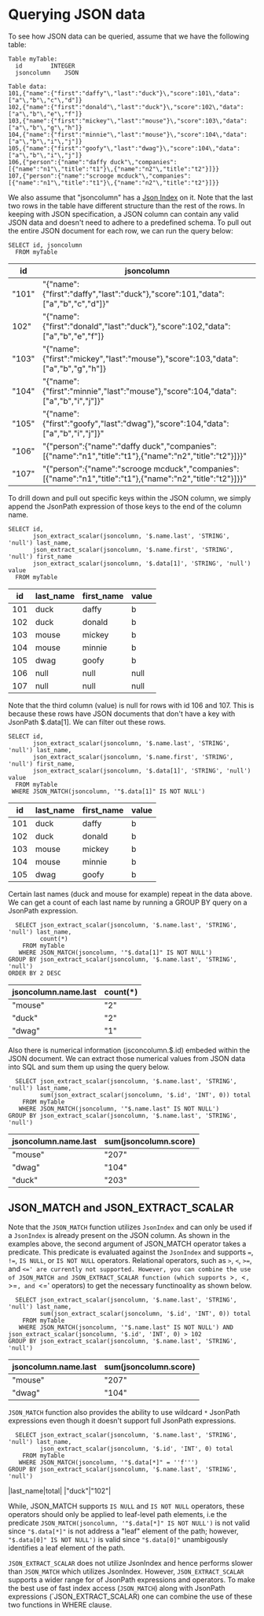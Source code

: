 # Querying JSON data

To see how JSON data can be queried, assume that we have the following table:

```text
Table myTable:
  id        INTEGER
  jsoncolumn    JSON 

Table data:
101,{"name":{"first":"daffy"\,"last":"duck"}\,"score":101\,"data":["a"\,"b"\,"c"\,"d"]}
102,{"name":{"first":"donald"\,"last":"duck"}\,"score":102\,"data":["a"\,"b"\,"e"\,"f"]}
103,{"name":{"first":"mickey"\,"last":"mouse"}\,"score":103\,"data":["a"\,"b"\,"g"\,"h"]}
104,{"name":{"first":"minnie"\,"last":"mouse"}\,"score":104\,"data":["a"\,"b"\,"i"\,"j"]}
105,{"name":{"first":"goofy"\,"last":"dwag"}\,"score":104\,"data":["a"\,"b"\,"i"\,"j"]}
106,{"person":{"name":"daffy duck"\,"companies":[{"name":"n1"\,"title":"t1"}\,{"name":"n2"\,"title":"t2"}]}}
107,{"person":{"name":"scrooge mcduck"\,"companies":[{"name":"n1"\,"title":"t1"}\,{"name":"n2"\,"title":"t2"}]}}
```

We also assume that "jsoncolumn" has a [Json Index](https://docs.pinot.apache.org/basics/indexing/json-index) on it. Note that the last two rows in the table have different structure than the rest of the rows. In keeping with JSON specification, a JSON column can contain any valid JSON data and doesn't need to adhere to a predefined schema. To pull out the entire JSON document for each row, we can run the query below:

```text
SELECT id, jsoncolumn 
  FROM myTable
```

| id | jsoncolumn |
| ----------- | ----------- |
|"101" |"{"name":{"first":"daffy","last":"duck"},"score":101,"data":["a","b","c","d"]}"|
|102"| "{"name":{"first":"donald","last":"duck"},"score":102,"data":["a","b","e","f"]}|
|"103"|"{"name":{"first":"mickey","last":"mouse"},"score":103,"data":["a","b","g","h"]}|
|"104"|"{"name":{"first":"minnie","last":"mouse"},"score":104,"data":["a","b","i","j"]}"|
|"105"|"{"name":{"first":"goofy","last":"dwag"},"score":104,"data":["a","b","i","j"]}"|
|"106"|"{"person":{"name":"daffy duck","companies":[{"name":"n1","title":"t1"},{"name":"n2","title":"t2"}]}}"|
|"107"|"{"person":{"name":"scrooge mcduck","companies":[{"name":"n1","title":"t1"},{"name":"n2","title":"t2"}]}}"|

To drill down and pull out specific keys within the JSON column, we simply append the JsonPath expression of those keys to the end of the column name.


```text
SELECT id,
       json_extract_scalar(jsoncolumn, '$.name.last', 'STRING', 'null') last_name,
       json_extract_scalar(jsoncolumn, '$.name.first', 'STRING', 'null') first_name
       json_extract_scalar(jsoncolumn, '$.data[1]', 'STRING', 'null') value
  FROM myTable
```

|id|last_name|first_name|value|
| ----------- | ----------- | ----------- | ----------- |
|101|duck|daffy|b|
|102|duck|donald|b|
|103|mouse|mickey|b|
|104|mouse|minnie|b|
|105|dwag|goofy|b|
|106|null|null|null|
|107|null|null|null|

Note that the third column \(value\) is null for rows with id 106 and 107. This is because these rows have JSON 
documents that don't have a key with JsonPath $.data\[1\]. We can filter out these rows.

```text
SELECT id,
       json_extract_scalar(jsoncolumn, '$.name.last', 'STRING', 'null') last_name,
       json_extract_scalar(jsoncolumn, '$.name.first', 'STRING', 'null') first_name,
       json_extract_scalar(jsoncolumn, '$.data[1]', 'STRING', 'null') value
  FROM myTable
 WHERE JSON_MATCH(jsoncolumn, '"$.data[1]" IS NOT NULL')
```

|id|last_name|first_name|value|
| ----------- | ----------- | ----------- | ----------- |
|101|duck|daffy|b|
|102|duck|donald|b|
|103|mouse|mickey|b|
|104|mouse|minnie|b|
|105|dwag|goofy|b|

Certain last names \(duck and mouse for example\) repeat in the data above. We can get a count of each last name by 
running a GROUP BY query on a JsonPath expression.

```text
  SELECT json_extract_scalar(jsoncolumn, '$.name.last', 'STRING', 'null') last_name,
         count(*)
    FROM myTable
   WHERE JSON_MATCH(jsoncolumn, '"$.data[1]" IS NOT NULL')
GROUP BY json_extract_scalar(jsoncolumn, '$.name.last', 'STRING', 'null')
ORDER BY 2 DESC
```
|jsoncolumn.name.last|count(*)|
| ----------- | ----------- |
|"mouse"|"2"|
|"duck"|"2"|
|"dwag"|"1"|


Also there is numerical information \(jsconcolumn.$.id\) embeded within the JSON document. We can extract those 
numerical values from JSON data into SQL and sum them up using the query below.

```text
  SELECT json_extract_scalar(jsoncolumn, '$.name.last', 'STRING', 'null') last_name,
         sum(json_extract_scalar(jsoncolumn, '$.id', 'INT', 0)) total
    FROM myTable
   WHERE JSON_MATCH(jsoncolumn, '"$.name.last" IS NOT NULL')
GROUP BY json_extract_scalar(jsoncolumn, '$.name.last', 'STRING', 'null')
```
|jsoncolumn.name.last|sum(jsoncolumn.score)|
| ----------- | ----------- |
|"mouse"|"207"|
|"dwag"|"104"|
|"duck"|"203"|

## JSON_MATCH and JSON_EXTRACT_SCALAR

Note that the `JSON_MATCH` function utilizes `JsonIndex` and can only be used if a `JsonIndex` is already present on the JSON column. As shown in the examples above, the second argument of JSON_MATCH operator takes a predicate. This predicate is evaluated against the `JsonIndex` and supports `=`, `!=`, `IS NULL`, or `IS NOT NULL` operators. Relational operators, such as `>`, `<`, `>=`, and `<=' are currently not supported. However, you can combine the use of JSON_MATCH and JSON_EXTRACT_SCALAR function (which supports `>`, `<`, `>=`, and `<=' operators) to get the necessary functinoality as shown below.

```text
  SELECT json_extract_scalar(jsoncolumn, '$.name.last', 'STRING', 'null') last_name,
         sum(json_extract_scalar(jsoncolumn, '$.id', 'INT', 0)) total
    FROM myTable
   WHERE JSON_MATCH(jsoncolumn, '"$.name.last" IS NOT NULL') AND json_extract_scalar(jsoncolumn, '$.id', 'INT', 0) > 102
GROUP BY json_extract_scalar(jsoncolumn, '$.name.last', 'STRING', 'null')
```
|jsoncolumn.name.last|sum(jsoncolumn.score)|
| ----------- | ----------- |
|"mouse"|"207"|
|"dwag"|"104"|

`JSON_MATCH` function also provides the ability to use wildcard `*` JsonPath expressions even though it doesn't support full JsonPath expressions.

```
  SELECT json_extract_scalar(jsoncolumn, '$.name.last', 'STRING', 'null') last_name,
         json_extract_scalar(jsoncolumn, '$.id', 'INT', 0) total
    FROM myTable
   WHERE JSON_MATCH(jsoncolumn, '"$.data[*]" = ''f''')
GROUP BY json_extract_scalar(jsoncolumn, '$.name.last', 'STRING', 'null')
```
|last_name|total|
|"duck"|"102"|

While, JSON_MATCH supports `IS NULL` and `IS NOT NULL` operators, these operators should only be applied to leaf-level path elements, i.e the predicate `JSON_MATCH(jsoncolumn, '"$.data[*]" IS NOT NULL')` is not valid since `"$.data[*]"` is not address a "leaf" element of the path; however, `"$.data[0]" IS NOT NULL')` is valid since `"$.data[0]"` unambigously identifies a leaf element of the path.

`JSON_EXTRACT_SCALAR` does not utilize JsonIndex and hence performs slower than `JSON_MATCH` which utilizes JsonIndex. However, `JSON_EXTRACT_SCALAR` supports a wider range for of JsonPath expressions and operators. To make the best use of fast index access (`JSON_MATCH`) along with JsonPath expressions (`JSON_EXTRACT_SCALAR) one can combine the use of these two functions in WHERE clause.
